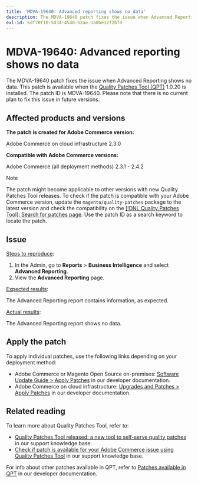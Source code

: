 ```yaml
---
title: 'MDVA-19640: Advanced reporting shows no data'
description: The MDVA-19640 patch fixes the issue when Advanced Reporting shows no data. This patch is available when the [Quality Patches Tool (QPT)](/help/announcements/adobe-commerce-announcements/magento-quality-patches-released-new-tool-to-self-serve-quality-patches.md) 1.0.20 is installed. The patch ID is MDVA-19640. Please note that there is no current plan to fix this issue in future versions.
exl-id: 6df70f10-5d34-4540-b2ae-3a0be32f2bfd
---
```

# MDVA-19640: Advanced reporting shows no data

The MDVA-19640 patch fixes the issue when Advanced Reporting shows no data. This patch is available when the [Quality Patches Tool (QPT)](/help/announcements/adobe-commerce-announcements/magento-quality-patches-released-new-tool-to-self-serve-quality-patches.md) 1.0.20 is installed. The patch ID is MDVA-19640. Please note that there is no current plan to fix this issue in future versions.

## Affected products and versions

**The patch is created for Adobe Commerce version:**

Adobe Commerce on cloud infrastructure 2.3.0

**Compatible with Adobe Commerce versions:**

Adobe Commerce (all deployment methods) 2.3.1 - 2.4.2

>[!NOTE]
>
>The patch might become applicable to other versions with new Quality Patches Tool releases. To check if the patch is compatible with your Adobe Commerce version, update the `magento/quality-patches` package to the latest version and check the compatibility on the [[!DNL Quality Patches Tool]: Search for patches page](https://devdocs.magento.com/quality-patches/tool.html#patch-grid). Use the patch ID as a search keyword to locate the patch.

## Issue

<u>Steps to reproduce</u>:

1. In the Admin, go to **Reports** > **Business Intelligence** and select **Advanced Reporting**.
1. View the **Advanced Reporting** page.

<u>Expected results</u>:

The Advanced Reporting report contains information, as expected.

<u>Actual results</u>:

The Advanced Reporting report shows no data.

## Apply the patch

To apply individual patches, use the following links depending on your deployment method:

* Adobe Commerce or Magento Open Source on-premises: [Software Update Guide > Apply Patches](https://devdocs.magento.com/guides/v2.4/comp-mgr/patching/mqp.html) in our developer documentation.
* Adobe Commerce on cloud infrastructure: [Upgrades and Patches > Apply Patches](https://devdocs.magento.com/cloud/project/project-patch.html) in our developer documentation.

## Related reading

To learn more about Quality Patches Tool, refer to:

* [Quality Patches Tool released: a new tool to self-serve quality patches](/help/announcements/adobe-commerce-announcements/magento-quality-patches-released-new-tool-to-self-serve-quality-patches.md) in our support knowledge base.
* [Check if patch is available for your Adobe Commerce issue using Quality Patches Tool](/help/support-tools/patches-available-in-qpt-tool/check-patch-for-magento-issue-with-magento-quality-patches.md) in our support knowledge base.

For info about other patches available in QPT, refer to [Patches available in QPT](https://devdocs.magento.com/quality-patches/tool.html#patch-grid) in our developer documentation.
